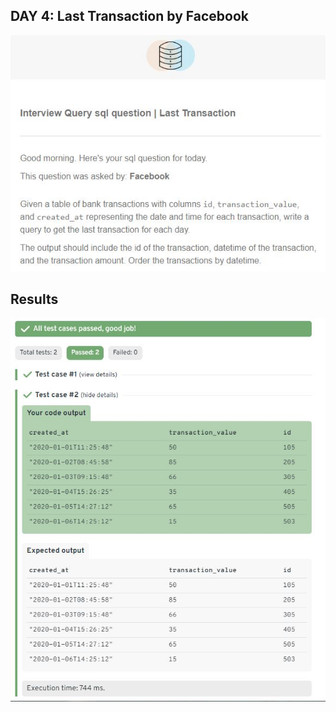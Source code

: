 ## DAY 4: Last Transaction by Facebook  
  
![Question of the day](Question_of_the_day_04.JPG)
  
## Results  
  
![Results of the day](Results_of_the_day_04.JPG)
